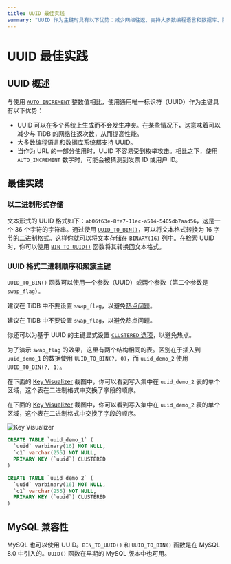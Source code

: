 ```yaml
---
title: UUID 最佳实践
summary: "UUID 作为主键时具有以下优势：减少网络往返、支持大多数编程语言和数据库、防止枚举攻击。建议将 UUID 以二进制形式存储在 `BINARY(16)` 列中。同时建议在 TiDB 中不要设置 `swap_flag` 以防止热点。MySQL 也支持 UUID。"
---
```


# UUID 最佳实践

## UUID 概述

与使用 [`AUTO_INCREMENT`](/auto-increment.md) 整数值相比，使用通用唯一标识符（UUID）作为主键具有以下优势：

- UUID 可以在多个系统上生成而不会发生冲突。在某些情况下，这意味着可以减少与 TiDB 的网络往返次数，从而提高性能。
- 大多数编程语言和数据库系统都支持 UUID。
- 当作为 URL 的一部分使用时，UUID 不容易受到枚举攻击。相比之下，使用 `AUTO_INCREMENT` 数字时，可能会被猜测到发票 ID 或用户 ID。

## 最佳实践

### 以二进制形式存储

文本形式的 UUID 格式如下：`ab06f63e-8fe7-11ec-a514-5405db7aad56`，这是一个 36 个字符的字符串。通过使用 [`UUID_TO_BIN()`](/functions-and-operators/miscellaneous-functions.md#uuid_to_bin)，可以将文本格式转换为 16 字节的二进制格式。这样你就可以将文本存储在 [`BINARY(16)`](/data-type-string.md#binary-type) 列中。在检索 UUID 时，你可以使用 [`BIN_TO_UUID()`](/functions-and-operators/miscellaneous-functions.md#bin_to_uuid) 函数将其转换回文本格式。

### UUID 格式二进制顺序和聚簇主键

`UUID_TO_BIN()` 函数可以使用一个参数（UUID）或两个参数（第二个参数是 `swap_flag`）。

<CustomContent platform="tidb">

建议在 TiDB 中不要设置 `swap_flag`，以避免[热点问题](/best-practices/high-concurrency-best-practices.md)。

</CustomContent>

<CustomContent platform="tidb-cloud">

建议在 TiDB 中不要设置 `swap_flag`，以避免热点问题。

</CustomContent>

你还可以为基于 UUID 的主键显式设置 [`CLUSTERED` 选项](/clustered-indexes.md)，以避免热点。

为了演示 `swap_flag` 的效果，这里有两个结构相同的表。区别在于插入到 `uuid_demo_1` 的数据使用 `UUID_TO_BIN(?, 0)`，而 `uuid_demo_2` 使用 `UUID_TO_BIN(?, 1)`。

<CustomContent platform="tidb">

在下面的 [Key Visualizer](/dashboard/dashboard-key-visualizer.md) 截图中，你可以看到写入集中在 `uuid_demo_2` 表的单个区域，这个表在二进制格式中交换了字段的顺序。

</CustomContent>

<CustomContent platform="tidb-cloud">

在下面的 [Key Visualizer](/tidb-cloud/tune-performance.md#key-visualizer) 截图中，你可以看到写入集中在 `uuid_demo_2` 表的单个区域，这个表在二进制格式中交换了字段的顺序。

</CustomContent>

![Key Visualizer](https://docs-download.pingcap.com/media/images/docs/best-practices/uuid_keyviz.png)

```sql
CREATE TABLE `uuid_demo_1` (
  `uuid` varbinary(16) NOT NULL,
  `c1` varchar(255) NOT NULL,
  PRIMARY KEY (`uuid`) CLUSTERED
)
```

```sql
CREATE TABLE `uuid_demo_2` (
  `uuid` varbinary(16) NOT NULL,
  `c1` varchar(255) NOT NULL,
  PRIMARY KEY (`uuid`) CLUSTERED
)
```

## MySQL 兼容性

MySQL 也可以使用 UUID。`BIN_TO_UUID()` 和 `UUID_TO_BIN()` 函数是在 MySQL 8.0 中引入的。`UUID()` 函数在早期的 MySQL 版本中也可用。
